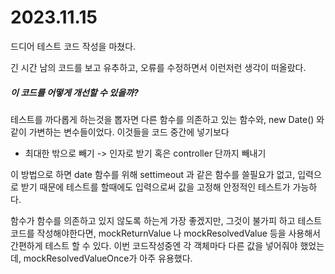 # 2023.11.15

드디어 테스트 코드 작성을 마쳤다.

긴 시간 남의 코드를 보고 유추하고, 오류를 수정하면서 이런저런 생각이 떠올랐다.

##### 이 코드를 어떻게 개선할 수 있을까?

테스트를 까다롭게 하는것을 뽑자면 다른 함수를 의존하고 있는 함수와, new Date() 와 같이 가변하는 변수들이었다. 이것들을 코드 중간에 넣기보다

- 최대한 밖으로 빼기 -> 인자로 받기 혹은 controller 단까지 빼내기


이 방법으로 하면 date 함수를 위해 settimeout 과 같은 함수를 쓸필요가 없고, 입력으로 받기 때문에 테스트를 할때에도 입력으로써 값을 고정해 안정적인 테스트가 가능하다.

함수가 함수를 의존하고 있지 않도록 하는게 가장 좋겠지만, 그것이 불가피 하고 테스트코드를 작성해야한다면, mockReturnValue 나 mockResolvedValue 등을 사용해서 간편하게 테스트 할 수 있다. 이번 코드작성중엔 각 객체마다 다른 값을 넣어줘야 했었는데, mockResolvedValueOnce가 아주 유용했다.

